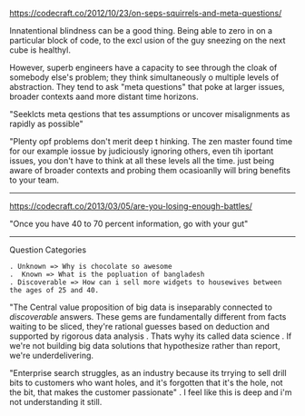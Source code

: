 <https://codecraft.co/2012/10/23/on-seps-squirrels-and-meta-questions/>

Innatentional blindness can be a good thing. Being able to zero in on a particular block of code, to the excl usion of the guy sneezing on the next cube is healthyl.

However, superb engineers have a capacity to see through the cloak of somebody else's problem; they think simultaneously o multiple levels of abstraction. They tend to ask "meta questions" that poke at larger issues, broader contexts aand more distant time horizons.

"Seeklcts meta qestions that tes assumptions or uncover misalignments as rapidly as possible"

"Plenty opf problems don't merit deep t hinking. The zen master found time for our example iossue by judiciously ignoring others, even tih iportant issues, you don't have to think at all these levels all the time. just being aware of broader contexts and probing them ocasioanlly will bring benefits to your team.
____
<https://codecraft.co/2013/03/05/are-you-losing-enough-battles/>

"Once you have 40 to 70 percent information, go with your gut"

____

Question Categories

    . Unknown => Why is chocolate so awesome
    .  Known => What is the popluation of bangladesh
    . Discoverable => How can i sell more widgets to housewives between the ages of 25 and 40. 

"The Central value proposition of big data is inseparably connected to *discoverable* answers. These gems are fundamentally different from facts waiting to be sliced, they're rational guesses based on deduction and supported by rigorous data analysis
    . Thats wyhy its called data science
    . If we're not building big data solutions that hypothesize rather than report, we're underdelivering.

"Enterprise search struggles, as an industry because its trrying to sell drill bits to customers who want holes, and it's forgotten that it's the hole, not the bit, that makes the customer passionate"
    . I feel like this is deep and i'm not understanding it still.
